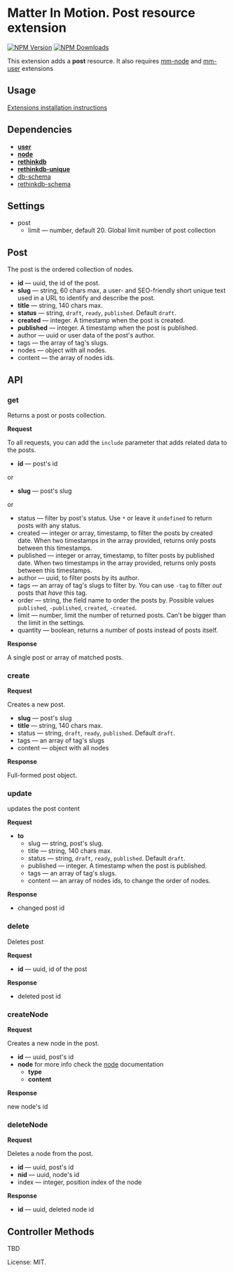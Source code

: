 # Matter In Motion. Post resource extension

[![NPM Version](https://img.shields.io/npm/v/mm-post.svg?style=flat-square)](https://www.npmjs.com/package/mm-post)
[![NPM Downloads](https://img.shields.io/npm/dt/mm-post.svg?style=flat-square)](https://www.npmjs.com/package/mm-post)

This extension adds a __post__ resource. It also requires [mm-node](https://github.com/matter-in-motion/mm-node) and [mm-user](https://github.com/matter-in-motion/mm-user) extensions

## Usage

[Extensions installation instructions](https://github.com/matter-in-motion/mm/blob/master/docs/extensions.md)

## Dependencies

* __[user](https://github.com/matter-in-motion/mm-user)__
* __[node](https://github.com/matter-in-motion/mm-node)__
* __[rethinkdb](https://github.com/matter-in-motion/mm-rethinkdb)__
* __[rethinkdb-unique](https://github.com/matter-in-motion/mm-rethinkdb-unique)__
* [db-schema](https://github.com/matter-in-motion/mm-db-schema)
* [rethinkdb-schema](https://github.com/matter-in-motion/mm-rethinkdb-schema)

## Settings

* post
  - limit — number, default 20. Global limit number of post collection

## Post

The post is the ordered collection of nodes.

* __id__ — uuid, the id of the post.
* __slug__ — string, 60 chars max, a user- and SEO-friendly short unique text used in a URL to identify and describe the post.
* __title__ — string, 140 chars max.
* __status__ — string, `draft`, `ready`, `published`. Default `draft`.
* __created__ — integer. A timestamp when the post is created.
* __published__ — integer. A timestamp when the post is published.
* author — uuid or user data of the post's author.
* tags — the array of tag's slugs.
* nodes — object with all nodes.
* content — the array of nodes ids.

## API

### get

Returns a post or posts collection.

**Request**

To all requests, you can add the `include` parameter that adds related data to the posts.

* **id** — post's id

or

* **slug** — post's slug

or

* status — filter by post's status. Use `*` or leave it `undefined` to return posts with any status.
* created — integer or array, timestamp, to filter the posts by created date. When two timestamps in the array provided, returns only posts between this timestamps.
* published — integer or array, timestamp, to filter posts by published date. When two timestamps in the array provided, returns only posts between this timestamps.
* author — uuid, to filter posts by its author.
* tags — an array of tag's slugs to filter by. You can use `-tag` to filter *out* posts that *have* this tag.
* order — string, the field name to order the posts by. Possible values `published`, `-published`, `created`, `-created`.
* limit — number, limit the number of returned posts. Can't be bigger than the limit in the settings.
* quantity — boolean, returns a number of posts instead of posts itself.


**Response**

A single post or array of matched posts.

### create

**Request**

Creates a new post.

* __slug__ — post's slug
* __title__ — string, 140 chars max.
* status — string, `draft`, `ready`, `published`. Default `draft`.
* tags — an array of tag's slugs
* content — object with all nodes

**Response**

Full-formed post object.

### update

updates the post content

**Request**

* **to**
  - slug — string, post's slug.
  - title — string, 140 chars max.
  - status — string, `draft`, `ready`, `published`. Default `draft`.
  - published — integer. A timestamp when the post is published.
  - tags — an array of tag's slugs.
  - content — an array of nodes ids, to change the order of nodes.

**Response**

* changed post id

### delete

Deletes post

**Request**

* __id__ — uuid, id of the post

**Response**

* deleted post id

### createNode

**Request**

Creates a new node in the post.

* __id__ — uuid, post's id
* __node__ for more info check the [node](https://github.com/matter-in-motion/mm-node) documentation
  * __type__
  * __content__

**Response**

new node's id

### deleteNode

**Request**

Deletes a node from the post.

* __id__ — uuid, post's id
* __nid__ — uuid, node's id
* index — integer, position index of the node

**Response**

* __id__ — uuid, deleted node id

## Controller Methods

TBD

License: MIT.
